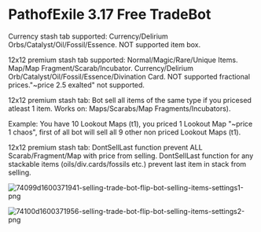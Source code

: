 # PathofExile 3.17 Free TradeBot

Currency stash tab supported:
Currency/Delirium Orbs/Catalyst/Oil/Fossil/Essence.
NOT supported item box.

12x12 premium stash tab supported:
Normal/Magic/Rare/Unique Items.
Map/Map Fragment/Scarab/Incubator.
Currency/Delirium Orb/Catalyst/Oil/Fossil/Essence/Divination Card.
NOT supported fractional prices."~price 2.5 exalted" not supported.

12x12 premium stash tab:
Bot sell all items of the same type if you pricesed atleast 1 item.
Works on: Maps/Scarabs/Map Fragments/Incubators).

Example: You have 10 Lookout Maps (t1), you priced 1 Lookout Map "~price 1 chaos",
first of all bot will sell all 9 other non priced Lookout Maps (t1).

12x12 premium stash tab:
DontSellLast function prevent ALL Scarab/Fragment/Map with price from selling.
DontSellLast function for any stackable items (oils/div.cards/fossils etc.) prevent last item in stack from selling.

![74099d1600371941-selling-trade-bot-flip-bot-selling-items-settings1-png](https://user-images.githubusercontent.com/100477968/155878567-145d8da6-9d39-4b1a-8c35-2c11949e0295.png)

![74100d1600371956-selling-trade-bot-flip-bot-selling-items-settings2-png](https://user-images.githubusercontent.com/100477968/155878571-09b7f211-71e0-489a-8422-bfb2bdc84841.png)
